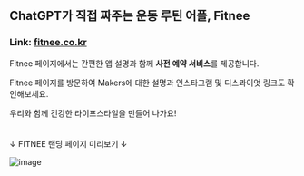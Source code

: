 <br/>

## ChatGPT가 직접 짜주는 운동 루틴 어플, Fitnee
### Link: [fitnee.co.kr](fitnee.co.kr)


Fitnee 페이지에서는 간편한 앱 설명과 함께 **사전 예약 서비스**를 제공합니다.   

Fitnee 페이지를 방문하여 Makers에 대한 설명과 인스타그램 및 디스콰이엇 링크도 확인해보세요.   

우리와 함께 건강한 라이프스타일을 만들어 나가요!
<br/>
<br/>
<br/>
↓ FITNEE 랜딩 페이지 미리보기 ↓

![image](https://github.com/UMCHealthGPT/Landing/assets/113423517/ca8d14b1-86ac-4811-9cf8-7f6e7f110d81)
